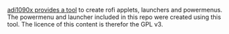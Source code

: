 [adi1090x provides a tool](https://github.com/adi1090x/rofi) to create rofi applets, launchers and powermenus. The powermenu and launcher included in this repo were created using this tool. The licence of this content is therefor the GPL v3.
